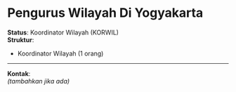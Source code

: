 # Pengurus Wilayah Di Yogyakarta

**Status**: Koordinator Wilayah (KORWIL)  
**Struktur**:
- Koordinator Wilayah (1 orang)

---

**Kontak**:  
_(tambahkan jika ada)_
